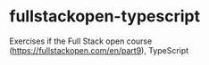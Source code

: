 # fullstackopen-typescript
Exercises if the Full Stack open course (https://fullstackopen.com/en/part9), TypeScript
